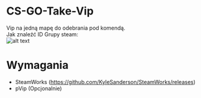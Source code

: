 # CS-GO-Take-Vip
Vip na jedną mapę do odebrania pod komendą.<br />
Jak znaleźć ID Grupy steam:<br />
![alt text](https://steamuserimages-a.akamaihd.net/ugc/695028258268531386/48BE04A0B68979BDB84B2C93FFE569E19AD1BD2B/)

# Wymagania
  - SteamWorks (https://github.com/KyleSanderson/SteamWorks/releases)
  - pVip (Opcjonalnie)
